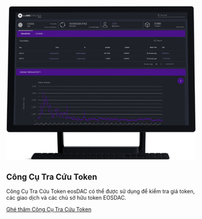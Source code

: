 ![Token Explorer](/assets/tools/token-explorer.png)

Công Cụ Tra Cứu Token
---

Công Cụ Tra Cứu Token eosDAC có thể được sử dụng để kiểm tra giá token, các giao dịch và các chủ sở hữu token EOSDAC.

[Ghé thăm Công Cụ Tra Cứu Token](https://explorer.eosdac.io)
